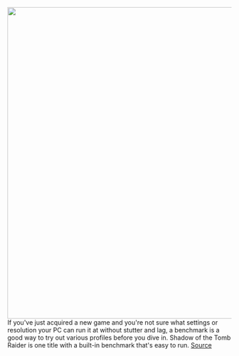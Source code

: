 <img src='https://cdn.vox-cdn.com/thumbor/hEO-e0B_9N_2zSoGokwvpmrdHvc=/0x0:3840x2160/1200x800/filters:focal(1613x773:2227x1387)/cdn.vox-cdn.com/uploads/chorus_image/image/70689697/sottr_review01.0.jpg' width='700px' /><br/>
If you've just acquired a new game and you're not sure what settings or resolution your PC can run it at without stutter and lag, a benchmark is a good way to try out various profiles before you dive in. Shadow of the Tomb Raider is one title with a built-in benchmark that's easy to run.
<a href='https://www.theverge.com/23001732/shadow-of-the-tomb-raider-benchmark-how-to-pc-gpu'> Source <a/>